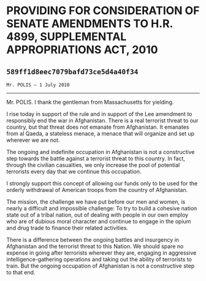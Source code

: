 # PROVIDING FOR CONSIDERATION OF SENATE AMENDMENTS TO H.R. 4899,  SUPPLEMENTAL APPROPRIATIONS ACT, 2010
## `589ff1d8eec7079bafd73ce5d4a40f34`
`Mr. POLIS — 1 July 2010`

---


Mr. POLIS. I thank the gentleman from Massachusetts for yielding.

I rise today in support of the rule and in support of the Lee 
amendment to responsibly end the war in Afghanistan. There is a real 
terrorist threat to our country, but that threat does not emanate from 
Afghanistan. It emanates from al Qaeda, a stateless menace, a menace 
that will organize and set up wherever we are not.

The ongoing and indefinite occupation in Afghanistan is not a 
constructive step towards the battle against a terrorist threat to this 
country. In fact, through the civilian casualties, we only increase the 
pool of potential terrorists every day that we continue this 
occupation.

I strongly support this concept of allowing our funds only to be used 
for the orderly withdrawal of American troops from the country of 
Afghanistan.

The mission, the challenge we have put before our men and women, is 
nearly a difficult and impossible challenge: To try to build a cohesive 
nation state out of a tribal nation, out of dealing with people in our 
own employ who are of dubious moral character and continue to engage in 
the opium and drug trade to finance their related activities.

There is a difference between the ongoing battles and insurgency in 
Afghanistan and the terrorist threat to this Nation. We should spare no 
expense in going after terrorists wherever they are, engaging in 
aggressive intelligence-gathering operations and taking out the ability 
of terrorists to train. But the ongoing occupation of Afghanistan is 
not a constructive step to that end.